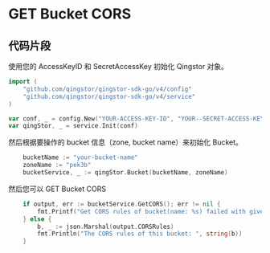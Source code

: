 # GET Bucket CORS

## 代码片段

使用您的 AccessKeyID 和 SecretAccessKey 初始化 Qingstor 对象。

```go
import (
	"github.com/qingstor/qingstor-sdk-go/v4/config"
	"github.com/qingstor/qingstor-sdk-go/v4/service"
)

var conf, _ = config.New("YOUR-ACCESS-KEY-ID", "YOUR--SECRET-ACCESS-KEY")
var qingStor, _ = service.Init(conf)
```

然后根据要操作的 bucket 信息（zone, bucket name）来初始化 Bucket。

```go
	bucketName := "your-bucket-name"
	zoneName := "pek3b"
	bucketService, _ := qingStor.Bucket(bucketName, zoneName)
```

然后您可以 GET Bucket CORS

```go
	if output, err := bucketService.GetCORS(); err != nil {
		fmt.Printf("Get CORS rules of bucket(name: %s) failed with given error: %s\n", bucketName, err)
	} else {
		b, _ := json.Marshal(output.CORSRules)
		fmt.Println("The CORS rules of this bucket: ", string(b))
	}
```